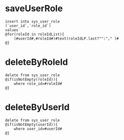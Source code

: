 saveUserRole
===
    insert into sys_user_role
    (`user_id`,`role_id`)
    values
    @for(roleId in roleIdList){
        (#userId#,#roleId#)#text(roleIdLP.last?"":"," )#
    @}      
deleteByRoleId
===
    delete from sys_user_role
    @if(isNotEmpty(roleId)){
        where role_id=#roleId#
    @}
deleteByUserId
===
    delete from sys_user_role
    @if(isNotEmpty(userId)){
        where user_id=#userId#
    @}    